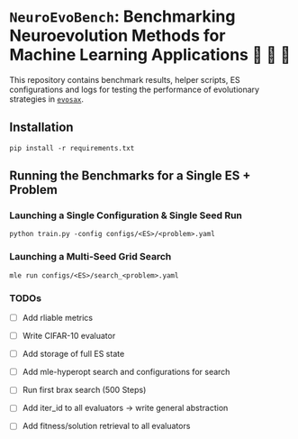 # `NeuroEvoBench`: Benchmarking Neuroevolution Methods for Machine Learning Applications 🦕 🦖 🐢

This repository contains benchmark results, helper scripts, ES configurations and logs for testing the performance of evolutionary strategies in [`evosax`](https://github.com/RobertTLange/evosax/).

## Installation

```
pip install -r requirements.txt
```

## Running the Benchmarks for a Single ES + Problem

### Launching a Single Configuration & Single Seed Run

```
python train.py -config configs/<ES>/<problem>.yaml
```

### Launching a Multi-Seed Grid Search

```
mle run configs/<ES>/search_<problem>.yaml
```

### TODOs

- [ ] Add rliable metrics
- [ ] Write CIFAR-10 evaluator
- [ ] Add storage of full ES state
- [ ] Add mle-hyperopt search and configurations for search
- [ ] Run first brax search (500 Steps)

- [ ] Add iter_id to all evaluators -> write general abstraction
- [ ] Add fitness/solution retrieval to all evaluators